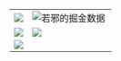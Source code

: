 <div align="center">
  <table border="0" style="overflow: hidden">
    <tr>
      <td>
        <a href="https://wjkang.github.io/">
          <img
            src="https://github-readme-stats.vercel.app/api?username=wjkang&show_icons=true&icon_color=805AD5&text_color=718096&bg_color=ffffff&count_private=true"
          />
        </a>
      </td>
      <td>
        <a href="https://juejin.cn/user/1767670426385528">
          <img
            src="https://4sdvg7tqbv.us.aircode.run/juejin?uid=1767670426385528&hide_border=true"
            alt="若邪的掘金数据"
            style="zoom: 100%"
            align="left"
          />
        </a>
      </td>
    </tr>
    <tr>
      <td>
        <a href="https://github.com/lowcoding/lowcode-vscode">
          <img
            src="https://github-readme-stats.vercel.app/api/pin/?username=lowcoding&repo=lowcode-vscode&show_owner=true"
          />
        </a>
      </td>
      <td>
        <a href="https://github.com/lowcoding/lowcode-mock">
          <img
            src="https://github-readme-stats.vercel.app/api/pin/?username=lowcoding&repo=lowcode-mock&show_owner=true"
          />
        </a>
      </td>
    </tr>
    <tr>
      <td>
        <a href="https://github.com/lowcode-scaffold/lowcode-materials">
          <img
            src="https://github-readme-stats.vercel.app/api/pin/?username=lowcode-scaffold&repo=lowcode-materials&show_owner=true"
          />
        </a>
      </td>
      <td></td>
    </tr>
  </table>
</div>
